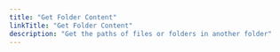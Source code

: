 ```yaml
---
title: "Get Folder Content"
linkTitle: "Get Folder Content"
description: "Get the paths of files or folders in another folder"
---
```

